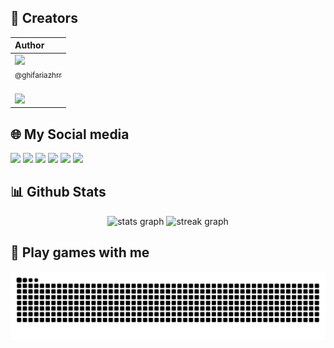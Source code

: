 ## 👤 Creators [](#welcome-badges-4-readmemd-profile)

|                                                                                                                                                    Author                                                                                                                                                     |                                                                                                                                                                                                                                                          
| :-----------------------------------------------------------------------------------------------------------------------------------------------------------------------------------------------------------------------------------------------------------------------------------------------------------
| [<img src="https://github.com/ghifariazhrr.png?size=250" width=115><br><sub>@ghifariazhrr</sub>](https://github.com/ghifariazhrr) <br><br>
[![](https://img.shields.io/badge/sponsor-30363D?style=for-the-badge&logo=GitHub-Sponsors&logoColor=#white)](https://saweria.co/GhifariAzhr) | 



## 🌐 My Social media
[![](https://img.shields.io/badge/Instagram-E4405F?style=for-the-badge&logo=instagram&logoColor=white)](https://instagram.com/ghifariazhrr_)
[![](https://img.shields.io/badge/X-000000?style=for-the-badge&logo=x&logoColor=white)](https://x.com/GhifariAzhrr) [![](https://img.shields.io/badge/YouTube-FF0000?style=for-the-badge&logo=youtube&logoColor=white)](https://youtube.com/@ghifariazhr?si=bXUlGVn5rJ2NVWq2)
[![](https://img.shields.io/badge/linktree-39E09B?style=for-the-badge&logo=linktree&logoColor=white)](https://linktr.ee/ghipuk_) [![](https://img.shields.io/badge/Threads-000000?style=for-the-badge&logo=Threads&logoColor=white)](https://www.threads.net/@ghifariazhrr_) [![](https://img.shields.io/badge/Portfolio-255E63?style=for-the-badge&logo=About.me&logoColor=white)](https://ghifariazhrr.github.io/Personal-Web/)




## 📊 Github Stats

<div align="center">
  <img src="https://github-readme-stats.vercel.app/api?username=GhifariAzhrr&hide_title=false&hide_rank=false&show_icons=true&include_all_commits=true&count_private=true&disable_animations=false&theme=radical&locale=en&hide_border=false" height="150" alt="stats graph"  />
  <img src="https://streak-stats.demolab.com?user=GhifariAzhrr&locale=en&mode=daily&theme=radical&hide_border=false&border_radius=5" height="150" alt="streak graph"  />
</div>





## 🚀 Play games with me

<img src="https://raw.githubusercontent.com/GhifariAzhrr/GhifariAzhrr/output/snake.svg" alt="Snake animation" />
